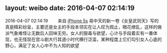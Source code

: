 layout: weibo
date: 2016-04-07 02:14:19
---
2016-04-07 02:14:19  &nbsp;&nbsp;&nbsp;&nbsp;&nbsp;&nbsp; 来自 <a href="sinaweibo://customweibosource" rel="nofollow">iPhone 5s</a>
易中天的新一卷《女皇武则天》写的真是精彩纷呈，主要还是女主的手段本领实在让人叹为观止，眼花缭乱，这样的做派气象难怪让无数后人回味无穷。女人的狠毒与欲望，心计与手段着实有一番体现，也无怪现在宫斗剧大行其道小时代横行泛滥，某种程度上它们勾引女人心底的野心，满足了女人心中不为人知的欲望 ​​​

